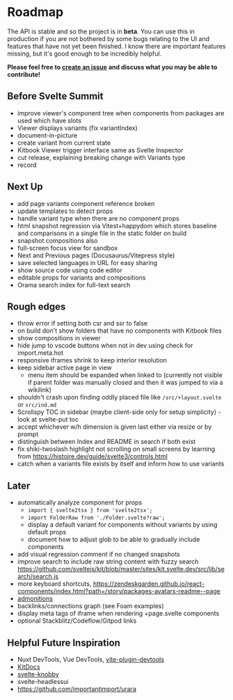 # Roadmap

The API is stable and so the project is in **beta**. You can use this in production if you are not bothered by some bugs relating to the UI and features that have not yet been finished. I know there are important features missing, but it's good enough to be incredibly helpful.

**Please feel free to [create an issue](https://github.com/jacob-8/kitbook/issues/new) and discuss what you may be able to contribute!**

## Before Svelte Summit
- improve viewer's component tree when components from packages are used which have slots
- Viewer displays variants (fix variantIndex)
- document-in-picture
- create variant from current state
- Kitbook Viewer trigger interface same as Svelte Inspector
- cut release, explaining breaking change with Variants type
- record

## Next Up
- add page variants component reference broken
- update templates to detect props
- handle variant type when there are no component props
- html snapshot regression via Vitest+happydom which stores baseline and comparisons in a single file in the static folder on build
- snapshot compositions also
- full-screen focus view for sandbox
- Next and Previous pages (Docusaurus/Vitepress style)
- save selected languages in URL for easy sharing
- show source code using code editor
- editable props for variants and compositions
- Orama search index for full-text search

## Rough edges 

- throw error if setting both csr and ssr to false
- on build don't show folders that have no components with Kitbook files 
- show compositions in viewer
- hide jump to vscode buttons when not in dev using check for import.meta.hot
- responsive iframes shrink to keep interior resolution
- keep sidebar active page in view
  - menu item should be expanded when linked to (currently not visible if parent folder was manually closed and then it was jumped to via a wikilink)
- shouldn't crash upon finding oddly placed file like `/src/+layout.svelte` or `src/ind.md`
- Scrollspy TOC in sidebar (maybe client-side only for setup simplicity) - look at svelte-put toc
- accept whichever w/h dimension is given last either via resize or by prompt
- distinguish between Index and README in search if both exist
- fix shiki-twoslash highlight not scrolling on small screens by learning from https://histoire.dev/guide/svelte3/controls.html
- catch when a variants file exists by itself and inform how to use variants

## Later

- automatically analyze component for props
  - `import { svelte2tsx } from 'svelte2tsx';`
  - `import FolderRaw from './Folder.svelte?raw';`
  - display a default variant for components without variants by using default props
  - document how to adjust glob to be able to gradually include components
- add visual regression comment if no changed snapshots
- improve search to include raw string content with fuzzy search https://github.com/sveltejs/kit/blob/master/sites/kit.svelte.dev/src/lib/search/search.js
- more keyboard shortcuts, https://zendeskgarden.github.io/react-components/index.html?path=/story/packages-avatars-readme--page
- [admonitions](https://docusaurus.io/docs/markdown-features/admonitions)
- backlinks/connections graph (see Foam examples)
- display meta tags of iframe when rendering +page.svelte components
- optional Stackblitz/Codeflow/Gitpod links

## Helpful Future Inspiration

- Nuxt DevTools, Vue DevTools, [vite-plugin-devtools](https://github.com/pheno-agency/vite-plugin-devtools)
- [KitDocs](https://kit-docs.svelteness.dev/) 
- [svelte-knobby](https://github.com/Rich-Harris/svelte-knobby)
- svelte-headlessui
- https://github.com/importantimport/urara
